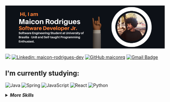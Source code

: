 <p align="center">
<img src="img/GithubReadme-Banner.png">
</p>

![](https://komarev.com/ghpvc/?username=Maiconrq&color=orange&style=flat-square)
[![Linkedin: maicon-rodrigues-dev](https://img.shields.io/badge/linkedin-%230077B5.svg?&style=flat-square&logo=linkedin&logoColor=white)](https://www.linkedin.com/in/maicon-rodrigues-dev/)
[![GitHub maiconrq](https://img.shields.io/github/followers/maiconrq?label=follow&style=social)](https://github.com/Maiconrq)
[![Gmail Badge](https://img.shields.io/badge/-nociamrq27@gmail.com-red?style=flat-square&logo=Gmail&logoColor=white&link=mailto:nociamrq27@gmail.com)](mailto:nociamrq27@gmail.com)
<!---[![Dev.to: maiconrq](https://img.shields.io/badge/dev.to-black?&style=flat-square&logo=dev.to&logoColor=white)](https://dev.to/maiconrq)--->

## I'm currently studying:
![Java](https://img.shields.io/badge/-java-grey?style=for-the-badge&logo=java&logoColor=white&labelColor=orange)
![Spring](https://img.shields.io/badge/-spring-grey?style=for-the-badge&logo=spring&logoColor=white&labelColor=orange)
![JavaScript](https://img.shields.io/badge/-JavaScript-grey?style=for-the-badge&logo=javascript&logoColor=white&labelColor=orange)
![React](https://img.shields.io/badge/-react-grey?style=for-the-badge&logo=react&logoColor=white&labelColor=orange)
![Python](https://img.shields.io/badge/-python-grey?style=for-the-badge&logo=python&logoColor=white&labelColor=orange)


<details>
<summary><b><i>More Skills</i></b></summary>
  
### to delve into the future:  
![Sass](https://img.shields.io/badge/sass-grey?style=for-the-badge&logo=sass&logoColor=white&labelColor=orange)
![Bootstrap](https://img.shields.io/badge/-bootstrap-grey?style=for-the-badge&logo=bootstrap&logoColor=white&labelColor=orange)
![WebPack](https://img.shields.io/badge/-webpack-grey?style=for-the-badge&logo=webpack&logoColor=white&labelColor=orange)


![python](https://img.shields.io/badge/-python-grey?style=for-the-badge&logo=python&logoColor=white&labelColor=orange)
![node](https://img.shields.io/badge/-node-grey?style=for-the-badge&logo=node-dot-js&logoColor=white&labelColor=orange)
![php](https://img.shields.io/badge/-php-grey?style=for-the-badge&logo=php&logoColor=white&labelColor=orange)
![ruby](https://img.shields.io/badge/-ruby-grey?style=for-the-badge&logo=ruby&logoColor=white&labelColor=orange)
![Assembly Mips](https://img.shields.io/badge/-mips-grey?style=for-the-badge&logo=nintendo&logoColor=white&labelColor=orange)

### that I already own:
![git](https://img.shields.io/badge/-git-grey?style=for-the-badge&logo=git&logoColor=white&labelColor=orange)
![github](https://img.shields.io/badge/-github-grey?style=for-the-badge&logo=github&logoColor=white&labelColor=orange)
![MarkDown](https://img.shields.io/badge/-Markdown-grey?style=for-the-badge&logo=Markdown&logoColor=white&labelColor=orange)
![HTML5](https://img.shields.io/badge/html%205-grey?style=for-the-badge&logo=html5&logoColor=white&labelColor=orange)
![CSS3](https://img.shields.io/badge/css%203-grey?style=for-the-badge&logo=css3&logoColor=white&labelColor=orange)
![C](https://img.shields.io/badge/-C_Language-grey?style=for-the-badge&logo=c&logoColor=white&labelColor=orange)
![Linux](https://img.shields.io/badge/-Linux-grey?style=for-the-badge&logo=linux&logoColor=white&labelColor=orange)
![Arch Linux](https://img.shields.io/badge/-Arch_Linux-grey?style=for-the-badge&logo=linux&logoColor=white&labelColor=orange)
![Windows](https://img.shields.io/badge/-Windows-grey?style=for-the-badge&logo=windows&logoColor=white&labelColor=orange)

</details>
